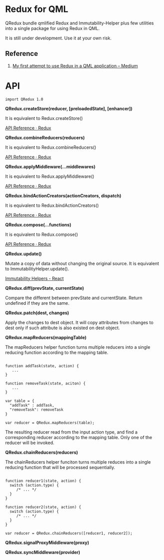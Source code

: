 Redux for QML
=============

QRedux bundle qmlified Redux and Immutability-Helper plus few utilities into a single package for using Redux in QML.  

It is still under development. Use it at your own risk.

Reference
---------

1. [My first attempt to use Redux in a QML application – Medium](https://medium.com/@benlaud/my-first-attempt-to-use-redux-in-a-qml-application-dc7a21689fb#.w3i809t7m)

API
===

```
import QRedux 1.0
```

**QRedux.createStore(reducer, [preloadedState], [enhancer])**

It is equivalent to Redux.createStore()

[API Reference ‧ Redux](http://redux.js.org/docs/api/)

**QRedux.combineReducers(reducers)**

It is equivalent to Redux.combineReducers()

[API Reference ‧ Redux](http://redux.js.org/docs/api/)

**QRedux.applyMiddleware(...middlewares)**

It is equivalent to Redux.applyMiddleware()

[API Reference ‧ Redux](http://redux.js.org/docs/api/)

**QRedux.bindActionCreators(actionCreators, dispatch)**

It is equivalent to Redux.bindActionCreators()

[API Reference ‧ Redux](http://redux.js.org/docs/api/)

**QRedux.compose(...functions)**

It is equivalent to Redux.compose()

[API Reference ‧ Redux](http://redux.js.org/docs/api/)

**QRedux.update()**

Mutate a copy of data without changing the original source.
It is equivalent to ImmutabilityHelper.update().

[Immutability Helpers - React](https://facebook.github.io/react/docs/update.html)

**QRedux.diff(prevState, currentState)**

Compare the different between prevState and currentState. Return undefined if they are the same.

**QRedux.patch(dest, changes)**

Apply the changes to dest object. It will copy attributes from changes to dest only if such attribute is also existed on dest object.

**QRedux.mapReducers(mappingTable)**

The mapReducers helper function turns multiple reducers into a single reducing function according to the mapping table.

```

function addTask(state, action) {
   ...
}

function removeTask(state, aciton) {
   ...
}

var table = {
  "addTask" : addTask,
  "removeTask": removeTask
}

var reducer = QRedux.mapReducers(table);

```

The resulting reducer read from the input action type, and find a corresponding reducer according to the mapping table. Only one of the reducer will be invoked.

**QRedux.chainReducers(reducers)**

The chainReducers helper funciton turns multiple reduces into a single reducing function that will be processed sequentially.

```

function reducer1(state, action) {
  switch (action.type) {
     /* ... */
  }
}

function reducer2(state, action) {
  switch (action.type) {
     /* ... */
  }
}

var reducer = QRedux.chainReducers([reducer1, reducer2]);

```

**QRedux.signalProxyMiddleware(proxy)**

**QRedux.syncMiddleware(provider)**
